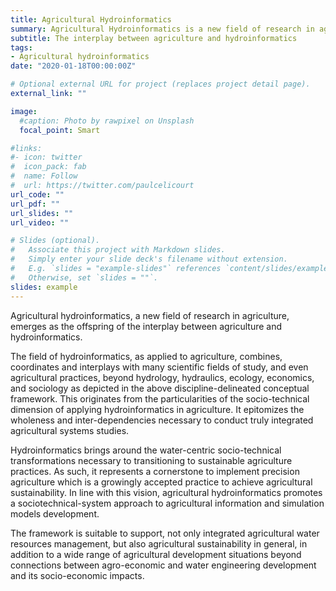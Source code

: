 ```yaml
---
title: Agricultural Hydroinformatics
summary: Agricultural Hydroinformatics is a new field of research in agriculture that seeks to achieve agricultural sustainability through the interplay between agriculture and hydroinformatics.
subtitle: The interplay between agriculture and hydroinformatics
tags:
- Agricultural hydroinformatics
date: "2020-01-18T00:00:00Z"

# Optional external URL for project (replaces project detail page).
external_link: ""

image:
  #caption: Photo by rawpixel on Unsplash
  focal_point: Smart

#links:
#- icon: twitter
#  icon_pack: fab
#  name: Follow
#  url: https://twitter.com/paulcelicourt
url_code: ""
url_pdf: ""
url_slides: ""
url_video: ""

# Slides (optional).
#   Associate this project with Markdown slides.
#   Simply enter your slide deck's filename without extension.
#   E.g. `slides = "example-slides"` references `content/slides/example-slides.md`.
#   Otherwise, set `slides = ""`.
slides: example
---
```


Agricultural hydroinformatics, a new field of research in agriculture, emerges as the offspring of the interplay between agriculture and hydroinformatics. 

The field of hydroinformatics, as applied to agriculture, combines, coordinates and interplays with many scientific fields of study, and even agricultural practices, beyond hydrology, hydraulics, ecology, economics, and sociology as depicted in the above discipline-delineated conceptual framework. This originates from the particularities of the socio-technical dimension of applying hydroinformatics in agriculture. It epitomizes the wholeness and inter-dependencies necessary to conduct truly integrated agricultural systems studies. 

Hydroinformatics brings around the water-centric socio-technical transformations necessary to transitioning to sustainable agriculture practices. As such, it represents a cornerstone to implement precision agriculture which is a growingly accepted practice to achieve agricultural sustainability. In line with this vision, agricultural hydroinformatics promotes a sociotechnical-system approach to agricultural information and simulation models development. 

The framework is suitable to support, not only integrated agricultural water resources management, but also agricultural sustainability in general, in addition to a wide range of agricultural development situations beyond connections between agro-economic and water engineering development and its socio-economic impacts.

